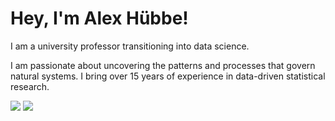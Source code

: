 # Hey, I'm Alex Hübbe!

I am a university professor transitioning into data science.

I am passionate about uncovering the patterns and processes that govern natural systems. I bring over 15 years of experience in data-driven statistical research.

<div style="display: inline-block"> 
  <a href="https://www.linkedin.com/in/alex-h%C3%BCbbe-8a4780190/" target="_blank"><img src="https://img.shields.io/badge/-LinkedIn-%230077B5?style=for-the-badge&logo=linkedin&logoColor=white" target="_blank"></a> 
  <a href = "mailto:alexhubbe[at]yahoo.com"><img src="https://img.shields.io/badge/Gmail-D14836?style=for-the-badge&logo=gmail&logoColor=white" target="_blank"></a>
</div>
